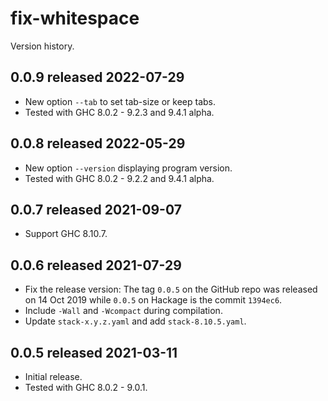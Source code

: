 # fix-whitespace

Version history.

## 0.0.9 released 2022-07-29

- New option `--tab` to set tab-size or keep tabs.
- Tested with GHC 8.0.2 - 9.2.3 and 9.4.1 alpha.

## 0.0.8 released 2022-05-29

- New option `--version` displaying program version.
- Tested with GHC 8.0.2 - 9.2.2 and 9.4.1 alpha.

## 0.0.7 released 2021-09-07

- Support GHC 8.10.7.

## 0.0.6 released 2021-07-29

- Fix the release version: The tag `0.0.5` on the GitHub repo was released on 14 Oct 2019 while `0.0.5` on Hackage is the commit `1394ec6`.
- Include `-Wall` and `-Wcompact` during compilation.
- Update `stack-x.y.z.yaml` and add `stack-8.10.5.yaml`.

## 0.0.5 released 2021-03-11

- Initial release.
- Tested with GHC 8.0.2 - 9.0.1.
